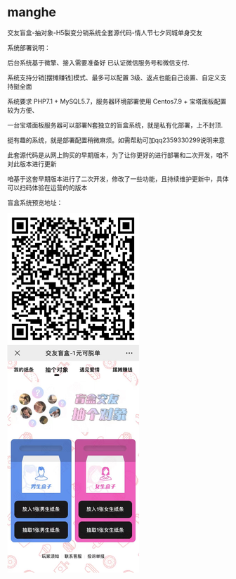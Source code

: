 # manghe
交友盲盒-抽对象-H5裂变分销系统全套源代码-情人节七夕同城单身交友

系统部署说明：

后台系统基于微擎、接入需要准备好 已认证微信服务号和微信支付.

系统支持分销[摆摊赚钱]模式、最多可以配置 3级、返点也能自己设置、自定义支持挺全面

系统要求 PHP7.1 + MySQL5.7，服务器环境部署使用 Centos7.9 + 宝塔面板配置较为方便、

一台宝塔面板服务器可以部署N套独立的盲盒系统，就是私有化部署，上不封顶.

挺有趣的系统，就是部署配置稍微麻烦。如需帮助可加qq2359330299说明来意

此套源代码是从网上购买的早期版本，为了让你更好的进行部署和二次开发，咱不对此版本进行更新

咱基于这套早期版本进行了二次开发，修改了一些功能，且持续维护更新中，具体可以扫码体验在运营的的版本

盲盒系统预览地址：

<img src="https://github.com/quyingyong/manghe/blob/main/qrcode2.jpg" align="left" width="300" >


<img src="https://github.com/quyingyong/manghe/blob/main/showtest.jpg" align="left" width="300" >
